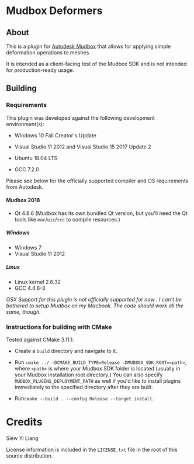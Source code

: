 # Mudbox Deformers

## About

This is a plugin for [Autodesk Mudbox](https://www.autodesk.com/products/mudbox/overview)
that allows for applying simple deformation operations to meshes.

It is intended as a client-facing test of the Mudbox SDK and is not intended for
production-ready usage.


## Building

### Requirements

This plugin was developed against the following development environment(s):

* Windows 10 Fall Creator's Update
* Visual Studio 11 2012 and Visual Studio 15 2017 Update 2

* Ubuntu 18.04 LTS
* GCC 7.2.0 

Please see below for the officially supported compiler and OS requirements from Autodesk.

#### Mudbox 2018

* Qt 4.8.6 (Mudbox has its own bundled Qt version, but you'll need the Qt tools
  like ``moc``/``uic``/``rcc`` to compile resources.)

##### Windows

* Windows 7
* Visual Studio 11 2012

##### Linux

* Linux kernel 2.6.32
* GCC 4.4.6-3

*OSX Support for this plugin is not officially supported for now . I can't be
bothered to setup Mudbox on my Macbook. The code should work all the same,
though.*


### Instructions for building with CMake

Tested against CMake 3.11.1.

* Create a ``build`` directory and navigate to it.

* Run ``cmake ../ -DCMAKE_BUILD_TYPE=Release -DMUDBOX_SDK_ROOT=<path>``, where
  ``<path>`` is where your Mudbox SDK folder is located (usually in your Mudbox
  installation root directory.) You can also specify ``MUDBOX_PLUGINS_DEPLOYMENT_PATH``
  as well if you'd like to install plugins immediately to the specified directory
  after they are built.

* Run``cmake --build . --config Release --target install``. 


# Credits

Siew Yi Liang

License information is included in the ``LICENSE.txt`` file in the root of this
source distribution.
